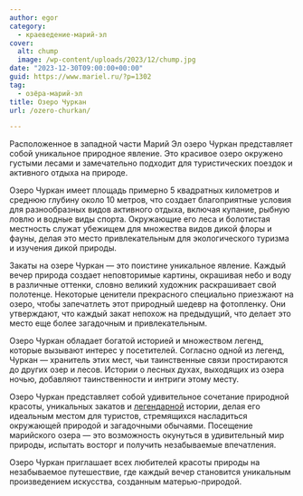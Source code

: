 ```yaml
---
author: egor
category:
  - краеведение-марий-эл
cover:
  alt: chump
  image: /wp-content/uploads/2023/12/chump.jpg
date: "2023-12-30T09:00:00+00:00"
guid: https://www.mariel.ru/?p=1302
tag:
  - озёра-марий-эл
title: Озеро Чуркан
url: /ozero-churkan/

---
```

Расположенное в западной части Марий Эл озеро Чуркан представляет собой уникальное природное явление. Это красивое озеро окружено густыми лесами и замечательно подходит для туристических поездок и активного отдыха на природе.

Озеро Чуркан имеет площадь примерно 5 квадратных километров и среднюю глубину около 10 метров, что создает благоприятные условия для разнообразных видов активного отдыха, включая купание, рыбную ловлю и водные виды спорта. Окружающие его леса и болотистая местность служат убежищем для множества видов дикой флоры и фауны, делая это место привлекательным для экологического туризма и изучения дикой природы.

Закаты на озере Чуркан — это поистине уникальное явление. Каждый вечер природа создает неповторимые картины, окрашивая небо и воду в различные оттенки, словно великий художник раскрашивает свой полотенце. Некоторые ценители прекрасного специально приезжают на озеро, чтобы запечатлеть этот природный шедевр на фотопленку. Они утверждают, что каждый закат непохож на предыдущий, что делает это место еще более загадочным и привлекательным.

Озеро Чуркан обладает богатой историей и множеством легенд, которые вызывают интерес у посетителей. Согласно одной из легенд, Чуркан — хранитель этих мест, чьи таинственные связи простираются до других озер и лесов. Истории о лесных духах, выходящих из озера ночью, добавляют таинственности и интриги этому месту.

Озеро Чуркан представляет собой удивительное сочетание природной красоты, уникальных закатов и [легендарной](/marijskij-leshij/) истории, делая его идеальным местом для туристов, стремящихся насладиться окружающей природой и загадочными обычаями. Посещение марийского озера — это возможность окунуться в удивительный мир природы, испытать восторг и получить незабываемые впечатления.

Озеро Чуркан приглашает всех любителей красоты природы на незабываемое путешествие, где каждый вечер становится уникальным произведением искусства, созданным матерью-природой.
